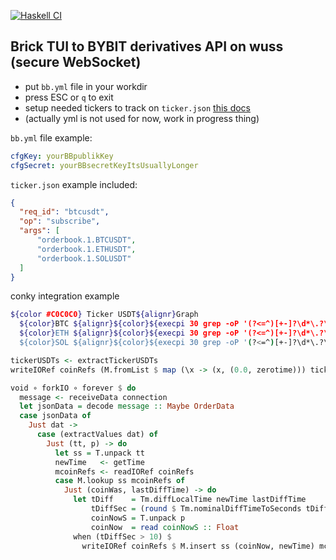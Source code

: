 [![Haskell CI](https://github.com/Miezhiko/bb/actions/workflows/haskell.yml/badge.svg)](https://github.com/Miezhiko/bb/actions/workflows/haskell.yml)

Brick TUI to BYBIT derivatives API on wuss (secure WebSocket)
-------------------------------------------------------------

 - put `bb.yml` file in your workdir
 - press ESC or `q` to exit
 - setup needed tickers to track on `ticker.json` [this docs](https://bybit-exchange.github.io/docs/v5/ws/connect)
 - (actually yml is not used for now, work in progress thing)

`bb.yml` file example:

```yml
cfgKey: yourBBpublikKey
cfgSecret: yourBBsecretKeyItsUsuallyLonger
```

`ticker.json` example included:

```json
{
  "req_id": "btcusdt",
  "op": "subscribe",
  "args": [
      "orderbook.1.BTCUSDT",
      "orderbook.1.ETHUSDT",
      "orderbook.1.SOLUSDT"
  ]
}
```

conky integration example

```bash
${color #C0C0C0} Ticker USDT${alignr}Graph 
  ${color}BTC ${alignr}${color}${execpi 30 grep -oP '(?<=^)[+-]?\d*\.?\d+' /conky/BTCUSDT | awk '{print $1 < 0 ? "${color FF9999}" substr($0, 2) : "${color 99FF99}" substr($0, 2)}'} ${color}${execgraph "cat /conky/BTCUSDT_GRAPH" 17,210 C0C0C0 EAEAEA -lt}
  ${color}ETH ${alignr}${color}${execpi 30 grep -oP '(?<=^)[+-]?\d*\.?\d+' /conky/ETHUSDT | awk '{print $1 < 0 ? "${color FF9999}" substr($0, 2) : "${color 99FF99}" substr($0, 2)}'} ${color}${execgraph "cat /conky/ETHUSDT_GRAPH" 17,210 C0C0C0 EAEAEA -lt}
  ${color}SOL ${alignr}${color}${execpi 30 grep -oP '(?<=^)[+-]?\d*\.?\d+' /conky/SOLUSDT | awk '{print $1 < 0 ? "${color FF9999}" substr($0, 2) : "${color 99FF99}" substr($0, 2)}'} ${color}${execgraph "cat /conky/SOLUSDT_GRAPH" 17,210 C0C0C0 EAEAEA -lt}
```

```haskell
tickerUSDTs <- extractTickerUSDTs
writeIORef coinRefs (M.fromList $ map (\x -> (x, (0.0, zerotime))) tickerUSDTs)

void ∘ forkIO ∘ forever $ do
  message <- receiveData connection
  let jsonData = decode message :: Maybe OrderData
  case jsonData of
    Just dat ->
      case (extractValues dat) of
        Just (tt, p) -> do
          let ss = T.unpack tt
          newTime   <- getTime
          mcoinRefs <- readIORef coinRefs
          case M.lookup ss mcoinRefs of
            Just (coinWas, lastDiffTime) -> do
              let tDiff    = Tm.diffLocalTime newTime lastDiffTime
                  tDiffSec = (round $ Tm.nominalDiffTimeToSeconds tDiff) :: Integer
                  coinNowS = T.unpack p
                  coinNow  = read coinNowS :: Float
              when (tDiffSec > 10) $
                writeIORef coinRefs $ M.insert ss (coinNow, newTime) mcoinRefs
```
